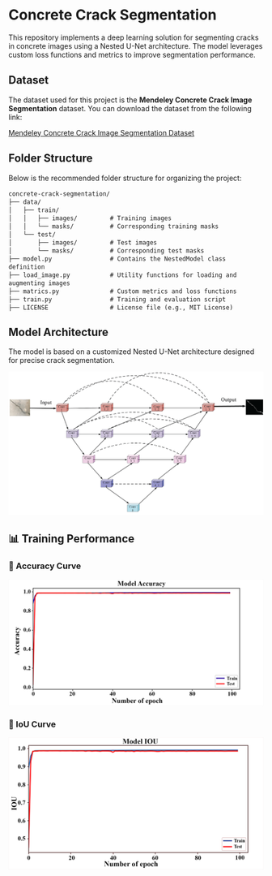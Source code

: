 # Concrete Crack Segmentation

This repository implements a deep learning solution for segmenting cracks in concrete images using a Nested U-Net architecture. The model leverages custom loss functions and metrics to improve segmentation performance.

## Dataset

The dataset used for this project is the **Mendeley Concrete Crack Image Segmentation** dataset. You can download the dataset from the following link:

[Mendeley Concrete Crack Image Segmentation Dataset]([https://data.mendeley.com/datasets/2kr7r7v5s9/1](https://data.mendeley.com/datasets/p86fm2h39s/2))

## Folder Structure

Below is the recommended folder structure for organizing the project:

```plaintext
concrete-crack-segmentation/
├── data/
│   ├── train/
│   │   ├── images/         # Training images
│   │   └── masks/          # Corresponding training masks
│   └── test/
│       ├── images/         # Test images
│       └── masks/          # Corresponding test masks
├── model.py                # Contains the NestedModel class definition
├── load_image.py           # Utility functions for loading and augmenting images
├── matrics.py              # Custom metrics and loss functions
├── train.py                # Training and evaluation script
├── LICENSE                 # License file (e.g., MIT License)
```
## Model Architecture


The model is based on a customized Nested U-Net architecture designed for precise crack segmentation.

![Model Architecture](model_architecture.png)

## 📊 Training Performance

### 🔹 Accuracy Curve
![Accuracy](Capture2.png)

### 🔹 IoU Curve
![IoU](Capture3.png)
